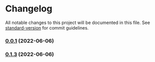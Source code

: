 # Changelog

All notable changes to this project will be documented in this file. See [standard-version](https://github.com/conventional-changelog/standard-version) for commit guidelines.

### [0.0.1](https://github.com/kyuseo/kyu-my-first-projen-project/compare/v0.1.3...v0.0.1) (2022-06-06)

### [0.1.3](https://github.com/kyuseo/kyu-my-first-projen-project/compare/v0.1.2...v0.1.3) (2022-06-06)
